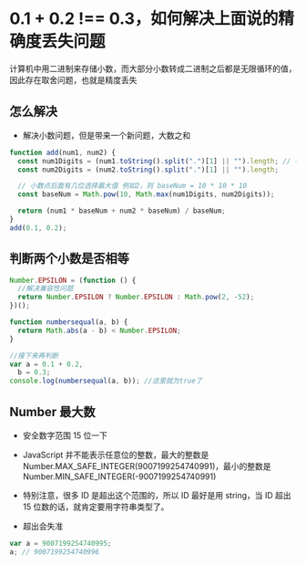 # 0.1 + 0.2 !== 0.3，如何解决上面说的精确度丢失问题

计算机中用二进制来存储小数，而大部分小数转成二进制之后都是无限循环的值，因此存在取舍问题，也就是精度丢失

## 怎么解决

- 解决小数问题，但是带来一个新问题，大数之和

```js
function add(num1, num2) {
  const num1Digits = (num1.toString().split(".")[1] || "").length; // 小数点后面有几位
  const num2Digits = (num2.toString().split(".")[1] || "").length;

  // 小数点后面有几位选择最大值 例如2，则 baseNum = 10 * 10 * 10
  const baseNum = Math.pow(10, Math.max(num1Digits, num2Digits));

  return (num1 * baseNum + num2 * baseNum) / baseNum;
}
add(0.1, 0.2);
```

## 判断两个小数是否相等

```js
Number.EPSILON = (function () {
  //解决兼容性问题
  return Number.EPSILON ? Number.EPSILON : Math.pow(2, -52);
})();

function numbersequal(a, b) {
  return Math.abs(a - b) < Number.EPSILON;
}

//接下来再判断
var a = 0.1 + 0.2,
  b = 0.3;
console.log(numbersequal(a, b)); //这里就为true了
```

## Number 最大数

- 安全数字范围 15 位一下

- JavaScript 并不能表示任意位的整数，最大的整数是 Number.MAX_SAFE_INTEGER(9007199254740991)，最小的整数是 Number.MIN_SAFE_INTEGER(-9007199254740991)

- 特别注意，很多 ID 是超出这个范围的，所以 ID 最好是用 string，当 ID 超出 15 位数的话，就肯定要用字符串类型了。
- 超出会失准

```js
var a = 9007199254740995;
a; // 9007199254740996
```
